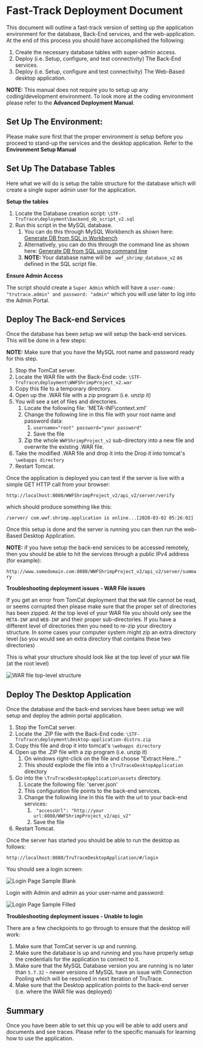 # Fast-Track Deployment Document #

This document will outline a fast-track version of setting up the application environment for the database, Back-End services, and the web-application. At the end of this process you should have accomplished the following:

1. Create the necessary database tables with super-admin access.
3. Deploy (i.e. Setup, configure, and test connectivity) The Back-End services.
4. Deploy (i.e. Setup, configure and test connectivity) The Web-Based desktop application.

**NOTE:** This manual does not require you to setup up any coding/development environment. To look more at the coding environment please refer to the **Advanced Deployment Manual**.

## Set Up The Environment: ##

Please make sure first that the proper environment is setup before you proceed to stand-up the services and the desktop application. Refer to the **Environment Setup Manual**

## Set Up The Database Tables ##
Here what we will do is setup the table structure for the database which will create a single super admin user for the application.

**Setup the tables**

1. Locate the Database creation script: `\STF-TruTrace\deployment\backend_db_script_v2.sql`
2. Run this script in the MySQL database.
	1. You can do this through MySQL Workbench as shown here: [Generate DB from SQL in Workbench](https://dev.mysql.com/doc/workbench/en/wb-reverse-engineer-create-script.html)
	2. Alternatively, you can do this through the command line as shown here: [Generate DB from SQL using command line](https://stackoverflow.com/questions/8940230/how-to-run-sql-script-in-mysql)
	3. **NOTE:** Your database name will be ` wwf_shrimp_database_v2` as defined in the SQL script file.

**Ensure Admin Access**

The script should create a `Super Admin` which will have a `user-name: "trutrace.admin" and password: "admin"` which you will use later to log into the Admin Portal. 


## Deploy The Back-end Services ##
Once the database has been setup we will setup the back-end services. This will be done in a few steps:

**NOTE:** Make sure that you have the MySQL root name and password ready for this step.

1. Stop the TomCat server.
2. Locate the WAR file with the Back-End code: `\STF-TruTrace\deployment\WWFShrimpProject_v2.war`
3. Copy this file to a temporary directory.
4. Open up the .WAR file with a zip program (i.e. unzip it)
5. You will see a set of files and directories.
	1. Locate the following file: 'META-INF\context.xml'
	2. Change the following line in this file with your root name and password data:
		1. `username="root" password="your password"` 
		2. Save the file
	3. Zip the whole `WWFShrimpProject_v2` sub-directory into a new file and overwrite the existing .WAR file.
4. Take the modified .WAR file and drop it into the Drop it into tomcat's `\webapps directory`
5. Restart Tomcat.

Once the application is deployed you can test if the server is live with a simple GET HTTP call from your browser:

`http://localhost:8080/WWFShrimpProject_v2/api_v2/server/verify`

which should produce something like this:

`/server/ com.wwf.shrimp.application is online...[2020-03-02 05:26:02]`

Once this setup is done and the server is running you can then run the web-Based Desktop Application.

**NOTE:** if you have setup the back-end services to be accessed remotely, then you should be able to hit the services through a public IPv4 address (for example):

`http://www.somedomain.com:8080/WWFShrimpProject_v2/api_v2/server/summary`

**Troubleshooting deployment issues - WAR File issues**

If you get an error from TomCat deployment that the `WAR` file cannot be read, or seems corrupted then please make sure that the proper set of directories has been zipped. At the top level of your WAR file you should only see the `META-INF` and `WEB-INF` and their proper sub-directories. If you have a different level of directories then you need to re-zip your directory structure.
In some cases your computer system might zip an extra directory level (so you would see an extra directory that contains these two directories)

This is what your structure should look like at the top level of your `WAR` file (at the root level)

![WAR file top-level structure](https://github.com/seafoodtaskforce/STF-TruTrace/blob/master/deployment/artifacts/war-file-structure.png)


## Deploy The Desktop Application ##
Once the database and the back-end services have been setup we will setup and deploy the admin portal application.

1. Stop the TomCat server.
2. Locate the .ZIP file with the Back-End code: `\STF-TruTrace\deployment\desktop-application-distro.zip`
3. Copy this file and drop it into tomcat's `\webapps directory`
4. Open up the .ZIP file with a zip program (i.e. unzip it)
	1. On windows right-click on the file and choose "Extract Here..."
	2. This should explode the file into a `\TruTraceDesktopApplication` directory
5. Go into the `\TruTraceDesktopApplication\assets` directory.
	1. Locate the following file: 'server.json'
	2. This configuration file points to the back-end services.
	2. Change the following line in this file with the url to your back-end services:
		1. ` "accessUrl": "http://your url:8080/WWFShrimpProject_v2/api_v2"` 
		2. Save the file
4. Restart Tomcat.

Once the server has started you should be able to run the desktop as follows:

`http://localhost:8080/TruTraceDesktopApplication/#/login`

You should see a login screen:

![Login Page Sample Blank](https://github.com/seafoodtaskforce/STF-TruTrace/blob/master/deployment/artifacts/desktop.login.page.png)

Login with Admin and admin as your user-name and password:

![Login Page Sample Filled](https://github.com/seafoodtaskforce/STF-TruTrace/blob/master/deployment/artifacts/desktop.login.page.filled.png)

**Troubleshooting deployment issues - Unable to login**

There are a few checkpoints to go through to ensure that the desktop will work:

1. Make sure that TomCat server is up and running.
2. Make sure the database is up and running and you have properly setup the credentials for the application to connect to it.
3. Make sure that the MySQL Database version you are running is no later than `5.7.32` - newer versions of MySQL have an issue with Connection Pooling which will be resolved in next iteration of TruTrace.
4. Make sure that the Desktop application points to the back-end server (i.e. where the WAR file was deployed)


## Summary ##
Once you have been able to set this up you will be able to add users and documents and see traces. Please refer to the specific manuals for learning how to use the application.

